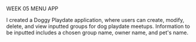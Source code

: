 WEEK 05 MENU APP

I created a Doggy Playdate application, where users can create, modify, delete, and view inputted groups for dog playdate meetups. 
Information to be inputted includes a chosen group name, owner name, and pet's name. 
